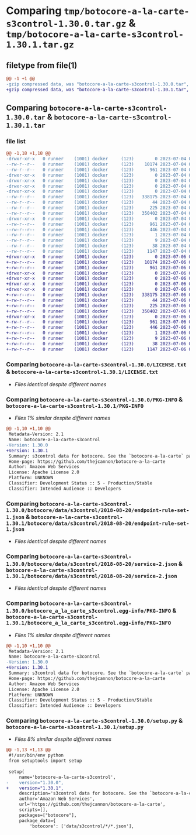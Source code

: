 # Comparing `tmp/botocore-a-la-carte-s3control-1.30.0.tar.gz` & `tmp/botocore-a-la-carte-s3control-1.30.1.tar.gz`

## filetype from file(1)

```diff
@@ -1 +1 @@
-gzip compressed data, was "botocore-a-la-carte-s3control-1.30.0.tar", last modified: Tue Jul  4 01:45:02 2023, max compression
+gzip compressed data, was "botocore-a-la-carte-s3control-1.30.1.tar", last modified: Thu Jul  6 01:45:28 2023, max compression
```

## Comparing `botocore-a-la-carte-s3control-1.30.0.tar` & `botocore-a-la-carte-s3control-1.30.1.tar`

### file list

```diff
@@ -1,18 +1,18 @@
-drwxr-xr-x   0 runner    (1001) docker     (123)        0 2023-07-04 01:45:02.102846 botocore-a-la-carte-s3control-1.30.0/
--rw-r--r--   0 runner    (1001) docker     (123)    10174 2023-07-04 01:45:01.000000 botocore-a-la-carte-s3control-1.30.0/LICENSE.txt
--rw-r--r--   0 runner    (1001) docker     (123)      961 2023-07-04 01:45:02.102846 botocore-a-la-carte-s3control-1.30.0/PKG-INFO
-drwxr-xr-x   0 runner    (1001) docker     (123)        0 2023-07-04 01:45:02.098846 botocore-a-la-carte-s3control-1.30.0/botocore/
-drwxr-xr-x   0 runner    (1001) docker     (123)        0 2023-07-04 01:45:02.098846 botocore-a-la-carte-s3control-1.30.0/botocore/data/
-drwxr-xr-x   0 runner    (1001) docker     (123)        0 2023-07-04 01:45:02.098846 botocore-a-la-carte-s3control-1.30.0/botocore/data/s3control/
-drwxr-xr-x   0 runner    (1001) docker     (123)        0 2023-07-04 01:45:02.098846 botocore-a-la-carte-s3control-1.30.0/botocore/data/s3control/2018-08-20/
--rw-r--r--   0 runner    (1001) docker     (123)   338175 2023-07-04 01:44:02.000000 botocore-a-la-carte-s3control-1.30.0/botocore/data/s3control/2018-08-20/endpoint-rule-set-1.json
--rw-r--r--   0 runner    (1001) docker     (123)       44 2023-07-04 01:44:02.000000 botocore-a-la-carte-s3control-1.30.0/botocore/data/s3control/2018-08-20/examples-1.json
--rw-r--r--   0 runner    (1001) docker     (123)      225 2023-07-04 01:44:02.000000 botocore-a-la-carte-s3control-1.30.0/botocore/data/s3control/2018-08-20/paginators-1.json
--rw-r--r--   0 runner    (1001) docker     (123)   350402 2023-07-04 01:44:02.000000 botocore-a-la-carte-s3control-1.30.0/botocore/data/s3control/2018-08-20/service-2.json
-drwxr-xr-x   0 runner    (1001) docker     (123)        0 2023-07-04 01:45:02.102846 botocore-a-la-carte-s3control-1.30.0/botocore_a_la_carte_s3control.egg-info/
--rw-r--r--   0 runner    (1001) docker     (123)      961 2023-07-04 01:45:02.000000 botocore-a-la-carte-s3control-1.30.0/botocore_a_la_carte_s3control.egg-info/PKG-INFO
--rw-r--r--   0 runner    (1001) docker     (123)      446 2023-07-04 01:45:02.000000 botocore-a-la-carte-s3control-1.30.0/botocore_a_la_carte_s3control.egg-info/SOURCES.txt
--rw-r--r--   0 runner    (1001) docker     (123)        1 2023-07-04 01:45:02.000000 botocore-a-la-carte-s3control-1.30.0/botocore_a_la_carte_s3control.egg-info/dependency_links.txt
--rw-r--r--   0 runner    (1001) docker     (123)        9 2023-07-04 01:45:02.000000 botocore-a-la-carte-s3control-1.30.0/botocore_a_la_carte_s3control.egg-info/top_level.txt
--rw-r--r--   0 runner    (1001) docker     (123)       38 2023-07-04 01:45:02.102846 botocore-a-la-carte-s3control-1.30.0/setup.cfg
--rw-r--r--   0 runner    (1001) docker     (123)     1147 2023-07-04 01:45:01.000000 botocore-a-la-carte-s3control-1.30.0/setup.py
+drwxr-xr-x   0 runner    (1001) docker     (123)        0 2023-07-06 01:45:28.867174 botocore-a-la-carte-s3control-1.30.1/
+-rw-r--r--   0 runner    (1001) docker     (123)    10174 2023-07-06 01:45:28.000000 botocore-a-la-carte-s3control-1.30.1/LICENSE.txt
+-rw-r--r--   0 runner    (1001) docker     (123)      961 2023-07-06 01:45:28.867174 botocore-a-la-carte-s3control-1.30.1/PKG-INFO
+drwxr-xr-x   0 runner    (1001) docker     (123)        0 2023-07-06 01:45:28.863174 botocore-a-la-carte-s3control-1.30.1/botocore/
+drwxr-xr-x   0 runner    (1001) docker     (123)        0 2023-07-06 01:45:28.863174 botocore-a-la-carte-s3control-1.30.1/botocore/data/
+drwxr-xr-x   0 runner    (1001) docker     (123)        0 2023-07-06 01:45:28.863174 botocore-a-la-carte-s3control-1.30.1/botocore/data/s3control/
+drwxr-xr-x   0 runner    (1001) docker     (123)        0 2023-07-06 01:45:28.867174 botocore-a-la-carte-s3control-1.30.1/botocore/data/s3control/2018-08-20/
+-rw-r--r--   0 runner    (1001) docker     (123)   338175 2023-07-06 01:44:40.000000 botocore-a-la-carte-s3control-1.30.1/botocore/data/s3control/2018-08-20/endpoint-rule-set-1.json
+-rw-r--r--   0 runner    (1001) docker     (123)       44 2023-07-06 01:44:40.000000 botocore-a-la-carte-s3control-1.30.1/botocore/data/s3control/2018-08-20/examples-1.json
+-rw-r--r--   0 runner    (1001) docker     (123)      225 2023-07-06 01:44:40.000000 botocore-a-la-carte-s3control-1.30.1/botocore/data/s3control/2018-08-20/paginators-1.json
+-rw-r--r--   0 runner    (1001) docker     (123)   350402 2023-07-06 01:44:40.000000 botocore-a-la-carte-s3control-1.30.1/botocore/data/s3control/2018-08-20/service-2.json
+drwxr-xr-x   0 runner    (1001) docker     (123)        0 2023-07-06 01:45:28.867174 botocore-a-la-carte-s3control-1.30.1/botocore_a_la_carte_s3control.egg-info/
+-rw-r--r--   0 runner    (1001) docker     (123)      961 2023-07-06 01:45:28.000000 botocore-a-la-carte-s3control-1.30.1/botocore_a_la_carte_s3control.egg-info/PKG-INFO
+-rw-r--r--   0 runner    (1001) docker     (123)      446 2023-07-06 01:45:28.000000 botocore-a-la-carte-s3control-1.30.1/botocore_a_la_carte_s3control.egg-info/SOURCES.txt
+-rw-r--r--   0 runner    (1001) docker     (123)        1 2023-07-06 01:45:28.000000 botocore-a-la-carte-s3control-1.30.1/botocore_a_la_carte_s3control.egg-info/dependency_links.txt
+-rw-r--r--   0 runner    (1001) docker     (123)        9 2023-07-06 01:45:28.000000 botocore-a-la-carte-s3control-1.30.1/botocore_a_la_carte_s3control.egg-info/top_level.txt
+-rw-r--r--   0 runner    (1001) docker     (123)       38 2023-07-06 01:45:28.867174 botocore-a-la-carte-s3control-1.30.1/setup.cfg
+-rw-r--r--   0 runner    (1001) docker     (123)     1147 2023-07-06 01:45:28.000000 botocore-a-la-carte-s3control-1.30.1/setup.py
```

### Comparing `botocore-a-la-carte-s3control-1.30.0/LICENSE.txt` & `botocore-a-la-carte-s3control-1.30.1/LICENSE.txt`

 * *Files identical despite different names*

### Comparing `botocore-a-la-carte-s3control-1.30.0/PKG-INFO` & `botocore-a-la-carte-s3control-1.30.1/PKG-INFO`

 * *Files 1% similar despite different names*

```diff
@@ -1,10 +1,10 @@
 Metadata-Version: 2.1
 Name: botocore-a-la-carte-s3control
-Version: 1.30.0
+Version: 1.30.1
 Summary: s3control data for botocore. See the `botocore-a-la-carte` package for more info.
 Home-page: https://github.com/thejcannon/botocore-a-la-carte
 Author: Amazon Web Services
 License: Apache License 2.0
 Platform: UNKNOWN
 Classifier: Development Status :: 5 - Production/Stable
 Classifier: Intended Audience :: Developers
```

### Comparing `botocore-a-la-carte-s3control-1.30.0/botocore/data/s3control/2018-08-20/endpoint-rule-set-1.json` & `botocore-a-la-carte-s3control-1.30.1/botocore/data/s3control/2018-08-20/endpoint-rule-set-1.json`

 * *Files identical despite different names*

### Comparing `botocore-a-la-carte-s3control-1.30.0/botocore/data/s3control/2018-08-20/service-2.json` & `botocore-a-la-carte-s3control-1.30.1/botocore/data/s3control/2018-08-20/service-2.json`

 * *Files identical despite different names*

### Comparing `botocore-a-la-carte-s3control-1.30.0/botocore_a_la_carte_s3control.egg-info/PKG-INFO` & `botocore-a-la-carte-s3control-1.30.1/botocore_a_la_carte_s3control.egg-info/PKG-INFO`

 * *Files 1% similar despite different names*

```diff
@@ -1,10 +1,10 @@
 Metadata-Version: 2.1
 Name: botocore-a-la-carte-s3control
-Version: 1.30.0
+Version: 1.30.1
 Summary: s3control data for botocore. See the `botocore-a-la-carte` package for more info.
 Home-page: https://github.com/thejcannon/botocore-a-la-carte
 Author: Amazon Web Services
 License: Apache License 2.0
 Platform: UNKNOWN
 Classifier: Development Status :: 5 - Production/Stable
 Classifier: Intended Audience :: Developers
```

### Comparing `botocore-a-la-carte-s3control-1.30.0/setup.py` & `botocore-a-la-carte-s3control-1.30.1/setup.py`

 * *Files 8% similar despite different names*

```diff
@@ -1,13 +1,13 @@
 #!/usr/bin/env python
 from setuptools import setup
 
 setup(
     name='botocore-a-la-carte-s3control',
-    version="1.30.0",
+    version="1.30.1",
     description='s3control data for botocore. See the `botocore-a-la-carte` package for more info.',
     author='Amazon Web Services',
     url='https://github.com/thejcannon/botocore-a-la-carte',
     scripts=[],
     packages=["botocore"],
     package_data={
         'botocore': ['data/s3control/*/*.json'],
```

